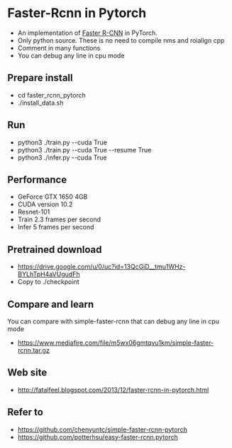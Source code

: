 # Faster-Rcnn in Pytorch
- An implementation of [Faster R-CNN](https://arxiv.org/pdf/1506.01497.pdf) in PyTorch.
- Only python source. These is no need to compile nms and roialign cpp
- Comment in many functions
- You can debug any line in cpu mode

## Prepare install
- cd faster_rcnn_pytorch
- ./install_data.sh

## Run
- python3 ./train.py --cuda True
- python3 ./train.py --cuda True --resume True
- python3 ./infer.py --cuda True

## Performance
- GeForce GTX 1650 4GB
- CUDA version 10.2
- Resnet-101
- Train 2.3 frames per second
- Infer 5 frames per second

## Pretrained download
- https://drive.google.com/u/0/uc?id=13QcGiD__tmu1WHz-BYLhTpH4aVUgudFh
- Copy to ./checkpoint

## Compare and learn
You can compare with simple-faster-rcnn that can debug any line in cpu mode
- https://www.mediafire.com/file/m5wx06gmtqvu1km/simple-faster-rcnn.tar.gz

## Web site
- http://fatalfeel.blogspot.com/2013/12/faster-rcnn-in-pytorch.html

## Refer to
- https://github.com/chenyuntc/simple-faster-rcnn-pytorch
- https://github.com/potterhsu/easy-faster-rcnn.pytorch

